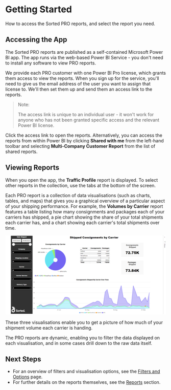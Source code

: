 # Getting Started

How to access the Sorted PRO reports, and select the report you need.

## Accessing the App

The Sorted PRO reports are published as a self-contained Microsoft Power BI app. The app runs via the web-based Power BI Service - you don't need to install any software to view PRO reports.

We provide each PRO customer with one Power BI Pro license, which grants them access to view the reports. When you sign up for the service, you'll need to give us the email address of the user you want to assign that license to. We'll then set them up and send them an access link to the reports. 

> <span class="note-header">Note:</span>
>
> The access link is unique to an individual user - it won't work for anyone who has not been granted specific access and the relevant Power BI license.

Click the access link to open the reports. Alternatively, you can access the reports from within Power BI by clicking **Shared with me** from the left-hand toolbar and selecting **Multi-Company Customer Report** from the list of shared reports.

## Viewing Reports

When you open the app, the **Traffic Profile** report is displayed. To select other reports in the collection, use the tabs at the bottom of the screen.

Each PRO report is a collection of data visualisations (such as charts, tables, and maps) that gives you a graphical overview of a particular aspect of your shipping performance. For example, the **Volumes by Carrier** report features a table listing how many consignments and packages each of your carriers has shipped, a pie chart showing the share of your total shipments each carrier has, and a chart showing each carrier's total shipments over time. 

<a href="../images/reports/by-carrier.png" target="_blank">
  <img src="../images/reports/by-carrier.png"/>
</a>

These three visualisations enable you to get a picture of how much of your shipment volume each carrier is handing.

The PRO reports are dynamic, enabling you to filter the data displayed on each visualisation, and in some cases drill down to the raw data itself.

## Next Steps

* For an overview of filters and visualisation options, see the [Filters and Options](filters-options.md) page.
* For further details on the reports themselves, see the [Reports](reports.md) section.